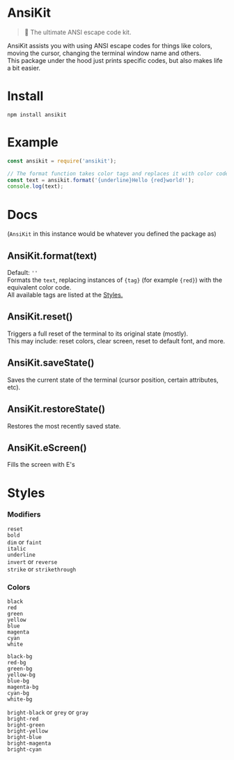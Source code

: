 # AnsiKit
> 🎨 The ultimate ANSI escape code kit.

AnsiKit assists you with using ANSI escape codes for things like colors, moving the cursor, changing the terminal window name and others.  
This package under the hood just prints specific codes, but also makes life a bit easier.

# Install
`npm install ansikit`
 
# Example
```js
const ansikit = require('ansikit');

// The format function takes color tags and replaces it with color codes.
const text = ansikit.format('{underline}Hello {red}world!');
console.log(text);
```

# Docs
(`AnsiKit` in this instance would be whatever you defined the package as)

## AnsiKit.format(text)
Default: `''`  
Formats the `text`, replacing instances of `{tag}` (for example `{red}`) with the equivalent color code.  
All available tags are listed at the [Styles.](#styles)

## AnsiKit.reset()
Triggers a full reset of the terminal to its original state (mostly).  
This may include: reset colors, clear screen, reset to default font, and more.

## AnsiKit.saveState()
Saves the current state of the terminal (cursor position, certain attributes, etc).

## AnsiKit.restoreState()
Restores the most recently saved state.

## AnsiKit.eScreen()
Fills the screen with E's

# Styles
### Modifiers
`reset`  
`bold`  
`dim` or `faint`  
`italic`  
`underline`  
`invert` or `reverse`  
`strike` or `strikethrough`  


### Colors
`black`  
`red`  
`green`  
`yellow`  
`blue`  
`magenta`  
`cyan`  
`white`  

`black-bg`  
`red-bg`  
`green-bg`  
`yellow-bg`  
`blue-bg`  
`magenta-bg`  
`cyan-bg`  
`white-bg`  

`bright-black` or `grey` or `gray`  
`bright-red`  
`bright-green`  
`bright-yellow`  
`bright-blue`  
`bright-magenta`  
`bright-cyan`  